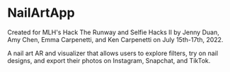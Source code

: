 # NailArtApp

Created for MLH's Hack The Runway and Selfie Hacks II by Jenny Duan, Amy Chen, Emma Carpenetti, and Ken Carpenetti on July 15th-17th, 2022. 

A nail art AR and visualizer that allows users to explore filters, try on nail designs, and export their photos on Instagram, Snapchat, and TikTok.
